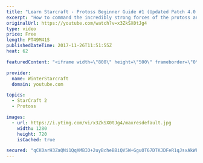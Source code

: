 ```yaml
---
title: "Learn Starcraft - Protoss Beginner Guide #1 (Updated Patch 4.0 FREE TO PLAY)"
excerpt: "How to command the incredibly strong forces of the protoss and cover weaknesses against the other inferior races. Updated for patch 4.0! This guide is not intended for COMPLETELY new players, but those who have played several games/campaign missions and grasp the very basics."
originalUrl: https://youtube.com/watch?v=x3ZkSX0tJg4
type: video
price: Free
length: PT49M41S
publishedDateTime: 2017-11-26T11:51:55Z
heat: 62

featuredContent: "<iframe width=\"800\" height=\"500\" frameborder=\"0\" src=\"https://www.youtube.com/embed/x3ZkSX0tJg4\" allow=\"accelerometer; autoplay; encrypted-media; gyroscope; picture-in-picture\" allowfullscreen></iframe>"

provider:
  name: WinterStarcraft
  domain: youtube.com

topics:
  - StarCraft 2
  - Protoss

images:
  - url: https://i.ytimg.com/vi/x3ZkSX0tJg4/maxresdefault.jpg
    width: 1280
    height: 720
    isCached: true

secured: "qCK0arH3ZaQNi1QqXMBIO+2uyBcheBBiQV5W+GguOT67DTKJDFeR1qJsxAkWFXXH1bsngMDnRw8/DtJ8UyjykRSBednXTbehaR6ECnKWDuVprOgHfH4bZcGWMoGaCIoAaRUf4OcIkNs6SST1E8U1VYZdCHK/0gp80s4hDHhuwv4+pmJJi4Lm3GJPNV7D1qXxsM5dbCw4DgFriatDJF6okZaMDIT7Zg711/8V2GE/9rYtXX0owbcqRSi2o702ZBiGu/f1iidWmBfXrTfCw25f9QlAHYYF8qiSQTbxcrwXvk3iY3wbm9roos189EEbhDeulSI/ySlAOSFcLU1LJcVmG37/fmuDnzKG1bQ2fcqgL2CceuSPtHd4nUzDJYtOgMuDvyWOZM7iTktQHowxB1uR3c41bGErUJKb6ezzSFWUV6ITHbztbRIAsC2KjZeJ7bM+;8mF94dS1f1gD0IM1uMRCPA=="
---
```


